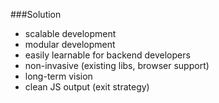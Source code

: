 ###Solution
- scalable development<!-- .element: class="fragment" -->
- modular development<!-- .element: class="fragment" -->
- easily learnable for backend developers<!-- .element: class="fragment" -->
- non-invasive (existing libs, browser support)<!-- .element: class="fragment" -->
- long-term vision<!-- .element: class="fragment" -->
- clean JS output (exit strategy)<!-- .element: class="fragment" -->